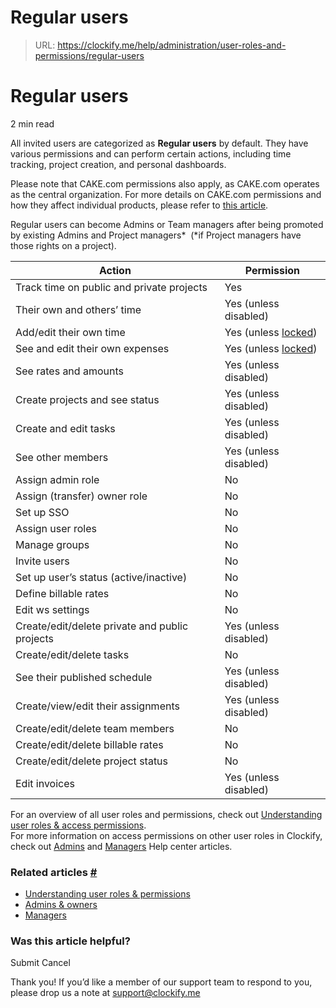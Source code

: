 # Regular users

> URL: https://clockify.me/help/administration/user-roles-and-permissions/regular-users

# Regular users

2 min read

All invited users are categorized as **Regular users** by default. They have various permissions and can perform certain actions, including time tracking, project creation, and personal dashboards.

Please note that CAKE.com permissions also apply, as CAKE.com operates as the central organization. For more details on CAKE.com permissions and how they affect individual products, please refer to [this article](https://cake.com/help/administration/roles-and-permissions/).

Regular users can become Admins or Team managers after being promoted by existing Admins and Project managers\*  (\*if Project managers have those rights on a project).

| Action | Permission |
| --- | --- |
| Track time on public and private projects | Yes |
| Their own and others’ time | Yes (unless disabled) |
| Add/edit their own time | Yes (unless [locked](https://clockify.me/help/track-time-and-expenses/lock-timesheets)) |
| See and edit their own expenses | Yes (unless [locked](https://clockify.me/help/track-time-and-expenses/lock-timesheets)) |
| See rates and amounts | Yes (unless disabled) |
| Create projects and see status | Yes (unless disabled) |
| Create and edit tasks | Yes (unless disabled) |
| See other members | Yes (unless disabled) |
| Assign admin role | No |
| Assign (transfer) owner role | No |
| Set up SSO | No |
| Assign user roles | No |
| Manage groups | No |
| Invite users | No |
| Set up user’s status (active/inactive) | No |
| Define billable rates | No |
| Edit ws settings | No |
| Create/edit/delete private and public projects | Yes (unless disabled) |
| Create/edit/delete tasks | No |
| See their published schedule | Yes (unless disabled) |
| Create/view/edit their assignments | Yes (unless disabled) |
| Create/edit/delete team members | No |
| Create/edit/delete billable rates | No |
| Create/edit/delete project status | No |
| Edit invoices | Yes (unless disabled) |

For an overview of all user roles and permissions, check out [Understanding user roles & access permissions](https://clockify.me/help/administration/user-roles-and-permissions/who-can-do-what).   
For more information on access permissions on other user roles in Clockify, check out [Admins](https://clockify.me/help/administration/user-roles-and-permissions/admins) and [Managers](https://clockify.me/help/administration/user-roles-and-permissions/manager-role) Help center articles.

### Related articles [#](#related-articles)

* [Understanding user roles & permissions](https://clockify.me/help/administration/user-roles-and-permissions/who-can-do-what)
* [Admins & owners](https://clockify.me/help/administration/user-roles-and-permissions/admins)
* [Managers](https://clockify.me/help/administration/user-roles-and-permissions/manager-role)

### Was this article helpful?

Submit
Cancel

Thank you! If you’d like a member of our support team to respond to you, please drop us a note at support@clockify.me